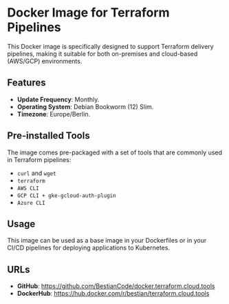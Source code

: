 # Docker Image for Terraform Pipelines

This Docker image is specifically designed to support Terraform delivery pipelines, making it suitable for both on-premises and cloud-based (AWS/GCP) environments.

## Features

- **Update Frequency**: Monthly.
- **Operating System**: Debian Bookworm (12) Slim.
- **Timezone**: Europe/Berlin.

## Pre-installed Tools

The image comes pre-packaged with a set of tools that are commonly used in Terraform pipelines:

- `curl` and `wget`
- `terraform`
- `AWS CLI`
- `GCP CLI + gke-gcloud-auth-plugin`
- `Azure CLI`

## Usage

This image can be used as a base image in your Dockerfiles or in your CI/CD pipelines for deploying applications to Kubernetes.

## URLs

- **GitHub**: https://github.com/BestianCode/docker.terraform.cloud.tools
- **DockerHub**: https://hub.docker.com/r/bestian/terraform.cloud.tools
